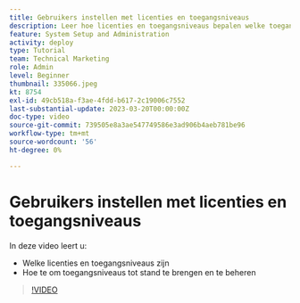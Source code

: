 ```yaml
---
title: Gebruikers instellen met licenties en toegangsniveaus
description: Leer hoe licenties en toegangsniveaus bepalen welke toegang gebruikers hebben. Leer hoe de baanrollen in het systeem worden gebruikt.
feature: System Setup and Administration
activity: deploy
type: Tutorial
team: Technical Marketing
role: Admin
level: Beginner
thumbnail: 335066.jpeg
kt: 8754
exl-id: 49cb518a-f3ae-4fdd-b617-2c19006c7552
last-substantial-update: 2023-03-20T00:00:00Z
doc-type: video
source-git-commit: 739505e8a3ae547749586e3ad906b4aeb781be96
workflow-type: tm+mt
source-wordcount: '56'
ht-degree: 0%

---
```


# Gebruikers instellen met licenties en toegangsniveaus

In deze video leert u:

* Welke licenties en toegangsniveaus zijn
* Hoe te om toegangsniveaus tot stand te brengen en te beheren

>[!VIDEO](https://video.tv.adobe.com/v/335066/?quality=12)
